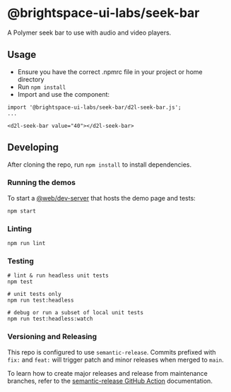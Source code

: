 # @brightspace-ui-labs/seek-bar

A Polymer seek bar to use with audio and video players.

## Usage

* Ensure you have the correct .npmrc file in your project or home directory
* Run `npm install`
* Import and use the component:
```
import '@brightspace-ui-labs/seek-bar/d2l-seek-bar.js';
...

<d2l-seek-bar value="40"></d2l-seek-bar>
```

## Developing

After cloning the repo, run `npm install` to install dependencies.

### Running the demos

To start a [@web/dev-server](https://modern-web.dev/docs/dev-server/overview/) that hosts the demo page and tests:

```shell
npm start
```

### Linting

```shell
npm run lint
```

### Testing

```shell
# lint & run headless unit tests
npm test

# unit tests only
npm run test:headless

# debug or run a subset of local unit tests
npm run test:headless:watch
```

### Versioning and Releasing

This repo is configured to use `semantic-release`. Commits prefixed with `fix:` and `feat:` will trigger patch and minor releases when merged to `main`.

To learn how to create major releases and release from maintenance branches, refer to the [semantic-release GitHub Action](https://github.com/BrightspaceUI/actions/tree/main/semantic-release) documentation.
